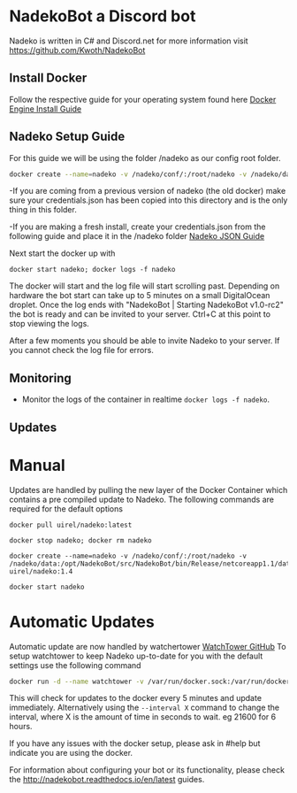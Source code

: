 # NadekoBot a Discord bot 
Nadeko is written in C# and Discord.net for more information visit <https://github.com/Kwoth/NadekoBot>

## Install Docker
Follow the respective guide for your operating system found here [Docker Engine Install Guide](https://docs.docker.com/engine/installation/)

## Nadeko Setup Guide
For this guide we will be using the folder /nadeko as our config root folder.

```bash
docker create --name=nadeko -v /nadeko/conf/:/root/nadeko -v /nadeko/data:/opt/NadekoBot/src/NadekoBot/bin/Release/netcoreapp1.1/data uirel/nadeko:1.4
```
-If you are coming from a previous version of nadeko (the old docker) make sure your credentials.json has been copied into this directory and is the only thing in this folder. 

-If you are making a fresh install, create your credentials.json from the following guide and place it in the /nadeko folder [Nadeko JSON Guide](http://nadekobot.readthedocs.io/en/latest/JSON%20Explanations/)

Next start the docker up with 

`docker start nadeko; docker logs -f nadeko`

The docker will start and the log file will start scrolling past. Depending on hardware the bot start can take up to 5 minutes on a small DigitalOcean droplet.
Once the log ends with "NadekoBot | Starting NadekoBot v1.0-rc2" the bot is ready and can be invited to your server. Ctrl+C at this point to stop viewing the logs.

After a few moments you should be able to invite Nadeko to your server. If you cannot check the log file for errors. 

## Monitoring

* Monitor the logs of the container in realtime `docker logs -f nadeko`.

## Updates

# Manual
Updates are handled by pulling the new layer of the Docker Container which contains a pre compiled update to Nadeko.
The following commands are required for the default options

`docker pull uirel/nadeko:latest`

`docker stop nadeko; docker rm nadeko`

```
docker create --name=nadeko -v /nadeko/conf/:/root/nadeko -v /nadeko/data:/opt/NadekoBot/src/NadekoBot/bin/Release/netcoreapp1.1/data uirel/nadeko:1.4
```

`docker start nadeko`


# Automatic Updates
Automatic update are now handled by watchertower [WatchTower GitHub](https://github.com/CenturyLinkLabs/watchtower)
To setup watchtower to keep Nadeko up-to-date for you with the default settings use the following command

```bash
docker run -d --name watchtower -v /var/run/docker.sock:/var/run/docker.sock centurylink/watchtower --cleanup nadeko
```

This will check for updates to the docker every 5 minutes and update immediately. Alternatively using the `--interval X` command to change the interval, where X is the amount of time in seconds to wait. eg 21600 for 6 hours.


If you have any issues with the docker setup, please ask in #help but indicate you are using the docker.

For information about configuring your bot or its functionality, please check the <http://nadekobot.readthedocs.io/en/latest> guides.
